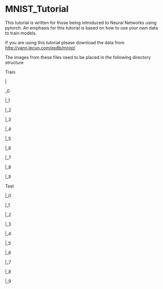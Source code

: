 # MNIST_Tutorial

This tutorial is written for those being introduced to Neural Networks using pytorch.
An emphasis for this tutorial is based on how to use your own data to train models. 

If you are using this tutorial please download the data from http://yann.lecun.com/exdb/mnist/

The images from these files need to be placed in the following directory structure

Train 

|

_0

|_1

|_2

|_3

|_4

|_5

|_6

|_7

|_8

|_9


Test

|_0

|_1

|_2

|_3

|_4

|_5

|_6

|_7

|_8

|_9
